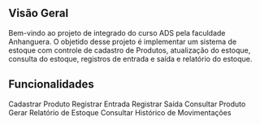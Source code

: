 ## Visão Geral
Bem-vindo ao projeto de integrado do curso ADS pela faculdade Anhanguera. 
O objetido desse projeto é implementar um sistema de estoque com controle de cadastro de Produtos, atualização do estoque, consulta do estoque, registros de entrada e saída e relatório do estoque.

## Funcionalidades
Cadastrar Produto
Registrar Entrada
Registrar Saída
Consultar Produto
Gerar Relatório de Estoque
Consultar Histórico de Movimentações
